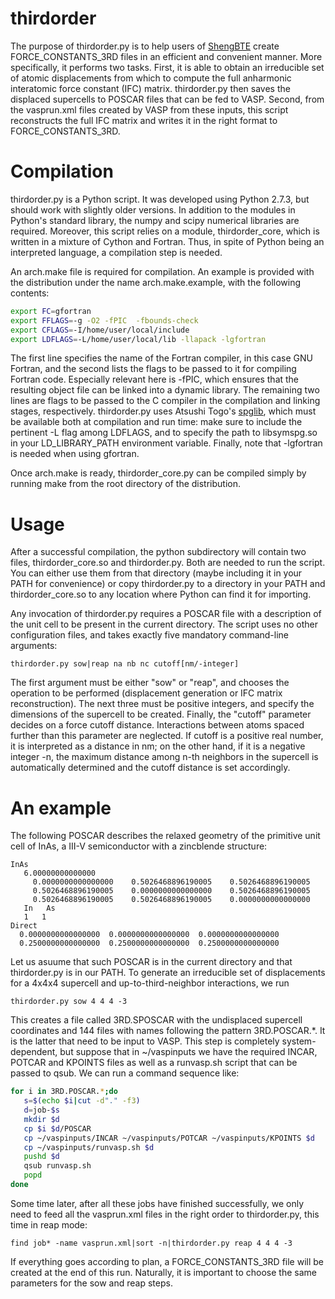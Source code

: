 # thirdorder #

The purpose of thirdorder.py is to help users of [ShengBTE](https://bitbucket.org/sousaw/shengbte) create FORCE\_CONSTANTS\_3RD files in an efficient and convenient manner. More specifically, it performs two tasks. First, it is able to obtain an irreducible  set of atomic displacements from which to compute the full anharmonic interatomic force constant (IFC) matrix. thirdorder.py then saves the displaced supercells to POSCAR files that can be fed to VASP. Second, from the vasprun.xml files created by VASP from these inputs, this script reconstructs the full IFC matrix and writes it in the right format to FORCE\_CONSTANTS\_3RD.

# Compilation #

thirdorder.py is a Python script. It was developed using Python 2.7.3, but should work with slightly older versions. In addition to the modules in Python's standard library, the numpy and scipy numerical libraries are required. Moreover, this script relies on a module, thirdorder\_core, which is written in a mixture of Cython and Fortran. Thus, in spite of Python being an interpreted language, a compilation step is needed.

An arch.make file is required for compilation. An example is provided with the distribution under the name arch.make.example, with the following contents:

```bash
export FC=gfortran
export FFLAGS=-g -O2 -fPIC  -fbounds-check 
export CFLAGS=-I/home/user/local/include
export LDFLAGS=-L/home/user/local/lib -llapack -lgfortran
```

The first line specifies the name of the Fortran compiler, in this case GNU Fortran, and the second lists the flags to be passed to it for compiling Fortran code. Especially relevant here is -fPIC, which ensures that the resulting object file can be linked into a dynamic library. The remaining two lines are flags to be passed to the C compiler in the compilation and linking stages, respectively. thirdorder.py uses Atsushi Togo's [spglib](http://spglib.sourceforge.net/), which must be available both at compilation and run time: make sure to include the pertinent -L flag among LDFLAGS, and to specify the path to libsymspg.so in your LD\_LIBRARY\_PATH environment variable. Finally, note that -lgfortran is needed when using gfortran.

Once arch.make is ready, thirdorder\_core.py can be compiled simply by running make from the root directory of the distribution.

# Usage #

After a successful compilation, the python subdirectory will contain two files, thirdorder\_core.so and thirdorder.py. Both are needed to run the script. You can either use them from that directory (maybe including it in your PATH for convenience) or copy thirdorder.py to a directory in your PATH and thirdorder\_core.so to any location where Python can find it for importing.

Any invocation of thirdorder.py requires a POSCAR file with a description of the unit cell to be present in the current directory. The script uses no other configuration files, and takes exactly five mandatory command-line arguments:

```
thirdorder.py sow|reap na nb nc cutoff[nm/-integer]
```

The first argument must be either "sow" or "reap", and chooses the operation to be performed (displacement generation or IFC matrix reconstruction). The next three must be positive integers, and specify the dimensions of the supercell to be created. Finally, the "cutoff" parameter decides on a force cutoff distance. Interactions between atoms spaced further than this parameter are neglected. If cutoff is a positive real number, it is interpreted as a distance in nm; on the other hand, if it is a negative integer -n, the maximum distance among n-th neighbors in the supercell is automatically determined and the cutoff distance is set accordingly.

# An example #

The following POSCAR describes the relaxed geometry of the primitive unit cell of InAs, a III-V semiconductor with a zincblende structure:

```
InAs
   6.00000000000000
     0.0000000000000000    0.5026468896190005    0.5026468896190005
     0.5026468896190005    0.0000000000000000    0.5026468896190005
     0.5026468896190005    0.5026468896190005    0.0000000000000000
   In   As
   1   1
Direct
  0.0000000000000000  0.0000000000000000  0.0000000000000000
  0.2500000000000000  0.2500000000000000  0.2500000000000000
```

Let us asuume that such POSCAR is in the current directory and that thirdorder.py is in our PATH. To generate an irreducible set of displacements for a 4x4x4 supercell and up-to-third-neighbor interactions, we run

```
thirdorder.py sow 4 4 4 -3
```

This creates a file called 3RD.SPOSCAR with the undisplaced supercell coordinates and 144 files with names following the pattern 3RD.POSCAR.*. It is the latter that need to be input to VASP. This step is completely system-dependent, but suppose that in ~/vaspinputs we have the required INCAR, POTCAR and KPOINTS files as well as a runvasp.sh script that can be passed to qsub. We can run a command sequence like:

```bash
for i in 3RD.POSCAR.*;do
   s=$(echo $i|cut -d"." -f3)
   d=job-$s
   mkdir $d
   cp $i $d/POSCAR
   cp ~/vaspinputs/INCAR ~/vaspinputs/POTCAR ~/vaspinputs/KPOINTS $d
   cp ~/vaspinputs/runvasp.sh $d
   pushd $d
   qsub runvasp.sh
   popd
done
```

Some time later, after all these jobs have finished successfully, we only need to feed all the vasprun.xml files in the right order to thirdorder.py, this time in reap mode:

```
find job* -name vasprun.xml|sort -n|thirdorder.py reap 4 4 4 -3
```

If everything goes according to plan, a FORCE\_CONSTANTS\_3RD file will be created at the end of this run. Naturally, it is important to choose the same parameters for the sow and reap steps.
